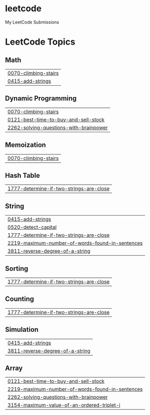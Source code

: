 # leetcode
My LeetCode Submissions

<!---LeetCode Topics Start-->
# LeetCode Topics
## Math
|  |
| ------- |
| [0070-climbing-stairs](https://github.com/theketan080/leetcode/tree/master/0070-climbing-stairs) |
| [0415-add-strings](https://github.com/theketan080/leetcode/tree/master/0415-add-strings) |
## Dynamic Programming
|  |
| ------- |
| [0070-climbing-stairs](https://github.com/theketan080/leetcode/tree/master/0070-climbing-stairs) |
| [0121-best-time-to-buy-and-sell-stock](https://github.com/theketan080/leetcode/tree/master/0121-best-time-to-buy-and-sell-stock) |
| [2262-solving-questions-with-brainpower](https://github.com/theketan080/leetcode/tree/master/2262-solving-questions-with-brainpower) |
## Memoization
|  |
| ------- |
| [0070-climbing-stairs](https://github.com/theketan080/leetcode/tree/master/0070-climbing-stairs) |
## Hash Table
|  |
| ------- |
| [1777-determine-if-two-strings-are-close](https://github.com/theketan080/leetcode/tree/master/1777-determine-if-two-strings-are-close) |
## String
|  |
| ------- |
| [0415-add-strings](https://github.com/theketan080/leetcode/tree/master/0415-add-strings) |
| [0520-detect-capital](https://github.com/theketan080/leetcode/tree/master/0520-detect-capital) |
| [1777-determine-if-two-strings-are-close](https://github.com/theketan080/leetcode/tree/master/1777-determine-if-two-strings-are-close) |
| [2219-maximum-number-of-words-found-in-sentences](https://github.com/theketan080/leetcode/tree/master/2219-maximum-number-of-words-found-in-sentences) |
| [3811-reverse-degree-of-a-string](https://github.com/theketan080/leetcode/tree/master/3811-reverse-degree-of-a-string) |
## Sorting
|  |
| ------- |
| [1777-determine-if-two-strings-are-close](https://github.com/theketan080/leetcode/tree/master/1777-determine-if-two-strings-are-close) |
## Counting
|  |
| ------- |
| [1777-determine-if-two-strings-are-close](https://github.com/theketan080/leetcode/tree/master/1777-determine-if-two-strings-are-close) |
## Simulation
|  |
| ------- |
| [0415-add-strings](https://github.com/theketan080/leetcode/tree/master/0415-add-strings) |
| [3811-reverse-degree-of-a-string](https://github.com/theketan080/leetcode/tree/master/3811-reverse-degree-of-a-string) |
## Array
|  |
| ------- |
| [0121-best-time-to-buy-and-sell-stock](https://github.com/theketan080/leetcode/tree/master/0121-best-time-to-buy-and-sell-stock) |
| [2219-maximum-number-of-words-found-in-sentences](https://github.com/theketan080/leetcode/tree/master/2219-maximum-number-of-words-found-in-sentences) |
| [2262-solving-questions-with-brainpower](https://github.com/theketan080/leetcode/tree/master/2262-solving-questions-with-brainpower) |
| [3154-maximum-value-of-an-ordered-triplet-i](https://github.com/theketan080/leetcode/tree/master/3154-maximum-value-of-an-ordered-triplet-i) |
<!---LeetCode Topics End-->